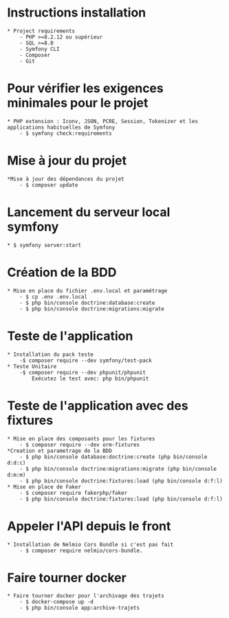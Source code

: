 # Instructions installation

    * Project requirements
        - PHP >=8.2.12 ou supérieur
        - SQL >=8.0
        - Symfony CLI
        - Composer
        - Git

# Pour vérifier les exigences minimales pour le projet

    * PHP extension : Iconv, JSON, PCRE, Session, Tokenizer et les applications habituelles de Symfony
        - $ symfony check:requirements

# Mise à jour du projet

    *Mise à jour des dépendances du projet
        - $ composer update

# Lancement du serveur local symfony

    * $ symfony server:start

# Création de la BDD

    * Mise en place du fichier .env.local et paramétrage
        - $ cp .env .env.local
        - $ php bin/console doctrine:database:create
        - $ php bin/console doctrine:migrations:migrate

# Teste de l'application

    * Installation du pack teste
        -$ composer require --dev symfony/test-pack
    * Teste Unitaire
        -$ composer require --dev phpunit/phpunit
            Exécutez le test avec: php bin/phpunit

# Teste de l'application avec des fixtures

    * Mise en place des composants pour les fixtures
        - $ composer require --dev orm-fixtures
    *Creation et parametrage de la BDD
        - $ php bin/console database:doctrine:create (php bin/console d:d:c)
        - $ php bin/console doctrine:migrations:migrate (php bin/console d:m:m)
        - $ php bin/console doctrine:fixtures:load (php bin/console d:f:l)
    * Mise en place de Faker
        - $ composer require fakerphp/faker
        - $ php bin/console doctrine:fixtures:load (php bin/console d:f:l)

# Appeler l'API depuis le front

    * Installation de Nelmio Cors Bundle si c'est pas fait
        - $ composer require nelmio/cors-bundle.

# Faire tourner docker

    * Faire tourner docker pour l'archivage des trajets
        - $ docker-compose up -d
        - $ php bin/console app:archive-trajets
